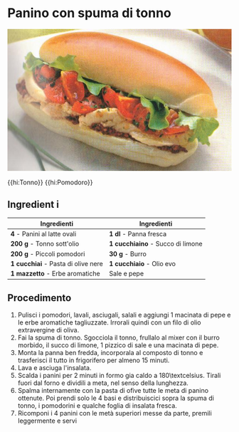 # Panino con spuma di tonno

![](img/Panino-con-spuma-di-tonno.png)

{{hi:Tonno}}
{{hi:Pomodoro}}

## Ingredient       i

| Ingredienti                  | Ingredienti             |
| ---------------------------- | ----------------------- |
| **4** - Panini al latte ovali  | **1 dl** - Panna fresca |
| **200 g** - Tonno sott'olio | **1 cucchiaino** - Succo di limone |
| **200 g** - Piccoli pomodori | **30 g** - Burro |
| **1 cucchiai** - Pasta di olive nere | **1 cucchiaio** - Olio evo |
| **1 mazzetto** - Erbe aromatiche | Sale e pepe |

## Procedimento

1. Pulisci i pomodori, lavali, asciugali, salali e aggiungi 1 macinata di pepe e le erbe aromatiche tagliuzzate. Irrorali quindi con un filo di olio extravergine di oliva.
1. Fai la spuma di tonno. Sgocciola il tonno, frullalo al mixer con il burro morbido, il succo di limone, 1 pizzico di sale e una macinata di pepe. 
2. Monta la panna ben fredda, incorporala al composto di tonno e trasferisci il tutto in frigorifero per almeno 15 minuti. 
3. Lava e asciuga l'insalata.
4. Scalda i panini per 2 minuti in formo gia caldo a 180\textcelsius. Tirali fuori dal forno e dividili a meta, nel senso della lunghezza. 
5. Spalma internamente con la pasta di ofive tutte le meta di panino ottenute. Poi prendi solo le 4 basi e distribuiscici sopra la spuma di tonno, i pomodorini e qualche foglia di insalata fresca. 
6. Ricomponi i 4 panini con le metà superiori messe da parte, premili leggermente e servi 
